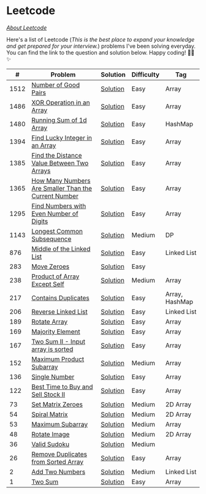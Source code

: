 # Leetcode
[*About Leetcode*](https://leetcode.com/)

Here's a list of Leetcode (*This is the best place to expand your knowledge and get prepared for your interview.*) problems I've been solving everyday. You can find the link to the question and solution below. Happy coding! :woman_technologist: :sparkles:

| # | Problem | Solution | Difficulty | Tag
| --- | --- | --- | --- | --- |
| 1512 | [Number of Good Pairs](https://leetcode.com/problems/number-of-good-pairs/submissions/) | [Solution](https://github.com/anmolraibhandare/Leetcode_Practice/blob/master/Leetcode/Leetcode_1512.java) | Easy | Array |
| 1486 | [XOR Operation in an Array](https://leetcode.com/problems/xor-operation-in-an-array/) | [Solution](https://github.com/anmolraibhandare/Leetcode_Practice/blob/master/Leetcode/Leetcode_1486.java) | Easy | Array |
| 1480 | [Running Sum of 1d Array](https://leetcode.com/problems/running-sum-of-1d-array/) | [Solution](https://github.com/anmolraibhandare/Leetcode_Practice/blob/master/Leetcode/Leetcode_1480.java) | Easy | HashMap |
| 1394 | [Find Lucky Integer in an Array](https://leetcode.com/problems/find-lucky-integer-in-an-array/) | [Solution](https://github.com/anmolraibhandare/Leetcode_Practice/blob/master/Leetcode/Leetcode_1394.java) | Easy | Array |
| 1385 | [Find the Distance Value Between Two Arrays](https://leetcode.com/problems/find-the-distance-value-between-two-arrays/) | [Solution](https://github.com/anmolraibhandare/Leetcode_Practice/blob/master/Leetcode/Leetcode_1385.java) | Easy | Array |
| 1365 | [How Many Numbers Are Smaller Than the Current Number](https://leetcode.com/problems/how-many-numbers-are-smaller-than-the-current-number/) | [Solution](https://github.com/anmolraibhandare/Leetcode_Practice/blob/master/Leetcode/Leetcode_1365.java) | Easy | Array |
| 1295 | [Find Numbers with Even Number of Digits](https://leetcode.com/problems/find-numbers-with-even-number-of-digits/) | [Solution](https://github.com/anmolraibhandare/Leetcode_Practice/blob/master/Leetcode/Leetcode_1295.java) | Easy | Array |
| 1143 | [Longest Common Subsequence](https://leetcode.com/problems/longest-common-subsequence/) | [Solution](https://github.com/anmolraibhandare/Leetcode_Practice/blob/master/Leetcode/Leetcode_1143.java) | Medium | DP |
| 876 | [Middle of the Linked List](https://leetcode.com/problems/middle-of-the-linked-list/) | [Solution](https://github.com/anmolraibhandare/Leetcode_Practice/blob/master/Leetcode/Leetcode_876.java) | Easy | Linked List |
| 283 | [Move Zeroes](https://leetcode.com/problems/move-zeroes/) | [Solution](https://github.com/anmolraibhandare/Leetcode_Practice/blob/master/Leetcode/Leetcode_1.java) | Easy | |
| 238 | [Product of Array Except Self](https://leetcode.com/problems/product-of-array-except-self/) | [Solution](https://github.com/anmolraibhandare/Leetcode_Practice/blob/master/Leetcode/Leetcode_238.java) | Medium | Array |
| 217 | [Contains Duplicates](https://leetcode.com/problems/contains-duplicate/) | [Solution](https://github.com/anmolraibhandare/Leetcode_Practice/blob/master/Leetcode/Leetcode_217.java) | Easy | Array, HashMap |
| 206 | [Reverse Linked List](https://leetcode.com/problems/reverse-linked-list/) | [Solution](https://github.com/anmolraibhandare/Leetcode_Practice/blob/master/Leetcode/Leetcode_206.java) | Easy | Linked List |
| 189 | [Rotate Array](https://leetcode.com/problems/rotate-array/) | [Solution](https://github.com/anmolraibhandare/Leetcode_Practice/blob/master/Leetcode/Leetcode_189.java) | Easy | Array |
| 169 | [Majority Element](https://leetcode.com/problems/majority-element/) | [Solution](https://github.com/anmolraibhandare/Leetcode_Practice/blob/master/Leetcode/Leetcode_169.java) | Easy | Array |
| 167 | [Two Sum II - Input array is sorted](https://leetcode.com/problems/two-sum-ii-input-array-is-sorted/) | [Solution](https://github.com/anmolraibhandare/Leetcode_Practice/blob/master/Leetcode/Leetcode_167.java) | Easy | Array |
| 152 | [Maximum Product Subarray](https://leetcode.com/problems/maximum-product-subarray/) | [Solution](https://github.com/anmolraibhandare/Leetcode_Practice/blob/master/Leetcode/Leetcode_152.java) | Medium | Array |
| 136 | [Single Number](https://leetcode.com/problems/single-number/) | [Solution](https://github.com/anmolraibhandare/Leetcode_Practice/blob/master/Leetcode/Leetcode_136.java) | Easy | Array |
| 122 | [Best Time to Buy and Sell Stock II](https://leetcode.com/problems/best-time-to-buy-and-sell-stock-ii/) | [Solution](https://github.com/anmolraibhandare/Leetcode_Practice/blob/master/Leetcode/Leetcode_122.java) | Easy | Array |
| 73 | [Set Matrix Zeroes](https://leetcode.com/problems/set-matrix-zeroes/) | [Solution](https://github.com/anmolraibhandare/Leetcode_Practice/blob/master/Leetcode/Leetcode_73.java) | Medium | 2D Array |
| 54 | [Spiral Matrix](https://leetcode.com/problems/spiral-matrix/) | [Solution](https://github.com/anmolraibhandare/Leetcode_Practice/blob/master/Leetcode/Leetcode_54.java) | Medium | 2D Array |
| 53 | [Maximum Subarray](https://leetcode.com/problems/maximum-subarray/) | [Solution](https://github.com/anmolraibhandare/Leetcode_Practice/blob/master/Leetcode/Leetcode_53.java) | Medium | Array |
| 48 | [Rotate Image](https://leetcode.com/problems/rotate-image/) | [Solution](https://github.com/anmolraibhandare/Leetcode_Practice/blob/master/Leetcode/Leetcode_48.java) | Medium | 2D Array |
| 36 | [Valid Sudoku](https://leetcode.com/problems/valid-sudoku/) | [Solution](https://github.com/anmolraibhandare/Leetcode_Practice/blob/master/Leetcode/Leetcode_36.java) | Medium | |
| 26 | [Remove Duplicates from Sorted Array](https://leetcode.com/problems/remove-duplicates-from-sorted-array/) | [Solution](https://github.com/anmolraibhandare/Leetcode_Practice/blob/master/Leetcode/Leetcode_26.java) | Easy | Array |
| 2 | [Add Two Numbers](https://leetcode.com/problems/add-two-numbers/) | [Solution](https://github.com/anmolraibhandare/Leetcode_Practice/blob/master/Leetcode/Leetcode_2.java) | Medium | Linked List |
| 1 | [Two Sum](https://leetcode.com/problems/two-sum/) | [Solution](https://github.com/anmolraibhandare/Leetcode_Practice/blob/master/Leetcode/Leetcode_283.java) | Easy | Array |
